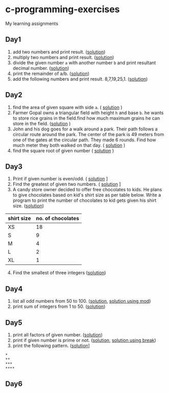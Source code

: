 # c-programming-exercises

My learning assignments

## Day1
1. add two numbers and print result. ([solution](day1/add.c))
2. multiply two numbers and print result. ([solution](day1/mul.c))
3. divide the given number `a` with another number `b` and print resultant decimal number. ([solution](day1/div.c))
4. print the remainder of a/b. ([solution](day1/remainder.c))
5. add the following numbers and print result. 8,7,19,25,1. ([solution](day1/sum.c))

## Day2
1. find the area of given square with side `a`. ( [solution](day2/area_of_square.c) )
2. Farmer Gopal owns a triangular field with height `h` and base `b`. he wants to store rice grains in the field.find how much maximum grains he can store in the field. ([solution](day2/area_of_triangle.c) )
3. John and his dog goes for a walk around a park. Their path follows a circular route around the park. The center of the park is 49 meters from one of the gates at the circular path.  They made 6 rounds. Find how much meter they both walked on that day. ( [solution](day2/circumference_of_circle.c) )
4. find the square root of given number ( [solution](day2/squareroot.c) )

## Day3
1. Print if given number is even/odd. ( [solution](day3/evenodd.c) ]
2. Find the greatest of given two numbers. ( [solution](day3/greater.c) ]
3. A candy store owner decided to offer free chocolates to kids. He plans to give chocolates based on kid's shirt size as per table below.  Write a program to print the number of chocolates to kid gets given his shirt size. ([solution](size_and_chocos.c))

| shirt size | no. of chocolates |
|------------|-------------------
| XS | 18 |
| S | 9 |
| M | 4 |
| L | 2 |
| XL | 1 |
4. Find the smallest of three integers ([solution](day3/smallest.c))

## Day4
1. list all odd numbers from 50 to 100. ([solution](day4/list_odds.c), [solution using mod](day4/list_odds_with_mod.c))
2. print sum of integers from 1 to 50. ([solution](day4/sum.c))

## Day5
1. print all factors of given number. ([solution](day5/factors.c))
2. print if given number is prime or not. ([solution](day5/prime.c), [solution using break](day55/prime_using_break.c))
3. print the following pattern. ([solution](day5/pattern.c)]
```
*
**
***
****
````
## Day6
